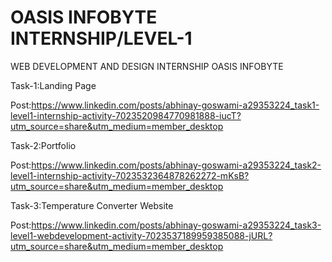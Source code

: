 # OASIS INFOBYTE INTERNSHIP/LEVEL-1
 WEB DEVELOPMENT AND DESIGN INTERNSHIP OASIS INFOBYTE

Task-1:Landing Page

Post:https://www.linkedin.com/posts/abhinay-goswami-a29353224_task1-level1-internship-activity-7023520984770981888-iucT?utm_source=share&utm_medium=member_desktop


Task-2:Portfolio

Post:https://www.linkedin.com/posts/abhinay-goswami-a29353224_task2-level1-internship-activity-7023532364878262272-mKsB?utm_source=share&utm_medium=member_desktop


Task-3:Temperature Converter Website

Post:https://www.linkedin.com/posts/abhinay-goswami-a29353224_task3-level1-webdevelopment-activity-7023537189959385088-jURL?utm_source=share&utm_medium=member_desktop
